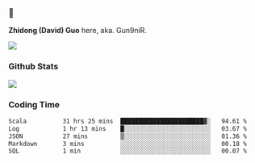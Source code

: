 ### 👋 

**Zhidong (David) Guo** here, aka. Gun9niR.

![](https://komarev.com/ghpvc/?username=Gun9niR&label=Total+Views)

### Github Stats

<img src="https://github-readme-stats.vercel.app/api?username=Gun9niR&count_private=true&show_icons=true&theme=vue-dark&hide_title=true">

### Coding Time

<!--START_SECTION:waka-->

```txt
Scala          31 hrs 25 mins  ███████████████████████▓░   94.61 %
Log            1 hr 13 mins    █░░░░░░░░░░░░░░░░░░░░░░░░   03.67 %
JSON           27 mins         ▒░░░░░░░░░░░░░░░░░░░░░░░░   01.36 %
Markdown       3 mins          ░░░░░░░░░░░░░░░░░░░░░░░░░   00.18 %
SQL            1 min           ░░░░░░░░░░░░░░░░░░░░░░░░░   00.07 %
```

<!--END_SECTION:waka-->
